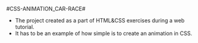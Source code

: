 #CSS-ANIMATION_CAR-RACE#

* The project created as a part of HTML&CSS exercises during a web tutorial.
* It has to be an example of how simple is to create an animation in CSS.